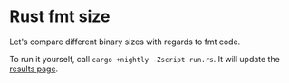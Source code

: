 # Rust fmt size

Let's compare different binary sizes with regards to fmt code.

To run it yourself, call `cargo +nightly -Zscript run.rs`.
It will update the [results page](./results.md).
